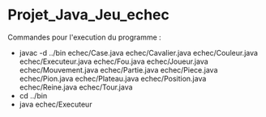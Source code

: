 # Projet_Java_Jeu_echec
Commandes pour l'execution du programme :
- javac -d ../bin echec/Case.java echec/Cavalier.java echec/Couleur.java echec/Executeur.java echec/Fou.java echec/Joueur.java echec/Mouvement.java echec/Partie.java echec/Piece.java echec/Pion.java echec/Plateau.java echec/Position.java echec/Reine.java echec/Tour.java
- cd ../bin
- java echec/Executeur
